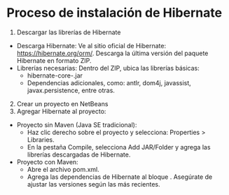 # Proceso de instalación de Hibernate
1. Descargar las librerías de Hibernate
* Descarga Hibernate: Ve al sitio oficial de Hibernate: https://hibernate.org/orm/. Descarga la última versión del paquete Hibernate en formato ZIP.
* Librerías necesarias: Dentro del ZIP, ubica las librerías básicas:
    * hibernate-core-<version>.jar
    * Dependencias adicionales, como: antlr, dom4j, javassist, javax.persistence, entre otras.
2. Crear un proyecto en NetBeans
3. Agregar Hibernate al proyecto:
* Proyecto sin Maven (Java SE tradicional):
    * Haz clic derecho sobre el proyecto y selecciona: Properties > Libraries.
    * En la pestaña Compile, selecciona Add JAR/Folder y agrega las librerías descargadas de Hibernate.
* Proyecto con Maven:
    * Abre el archivo pom.xml.
    * Agrega las dependencias de Hibernate al bloque <dependencies>. Asegúrate de ajustar las versiones según las más recientes.
